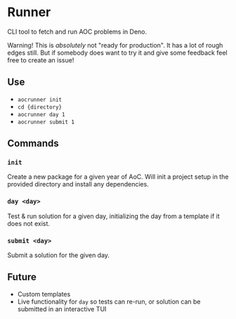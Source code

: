# Runner

CLI tool to fetch and run AOC problems in Deno.

Warning! This is _absolutely_ not "ready for production". It has a lot of rough edges still. But if somebody does want to try it
and give some feedback feel free to create an issue!

## Use

- `aocrunner init`
- `cd {directory}`
- `aocrunner day 1`
- `aocrunner submit 1`

## Commands

### `init`

Create a new package for a given year of AoC. Will init a project setup in the provided directory
and install any dependencies.

### `day <day>`

Test & run solution for a given day, initializing the day from a template if it does not exist.

### `submit <day>`

Submit a solution for the given day.

## Future

- Custom templates
- Live functionality for `day` so tests can re-run, or solution can be submitted in an interactive TUI
